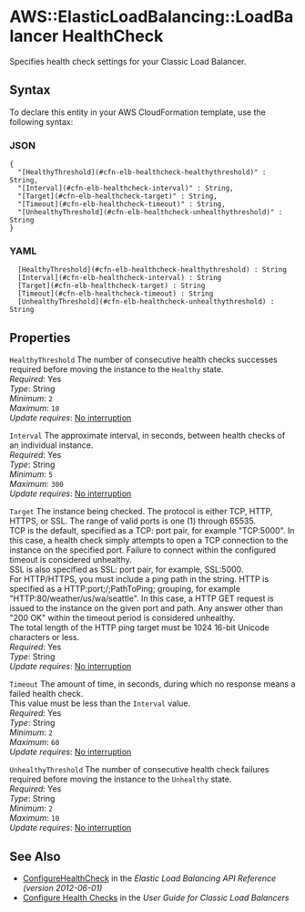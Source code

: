 # AWS::ElasticLoadBalancing::LoadBalancer HealthCheck<a name="aws-properties-ec2-elb-health-check"></a>

Specifies health check settings for your Classic Load Balancer\.

## Syntax<a name="aws-properties-ec2-elb-health-check-syntax"></a>

To declare this entity in your AWS CloudFormation template, use the following syntax:

### JSON<a name="aws-properties-ec2-elb-health-check-syntax.json"></a>

```
{
  "[HealthyThreshold](#cfn-elb-healthcheck-healthythreshold)" : String,
  "[Interval](#cfn-elb-healthcheck-interval)" : String,
  "[Target](#cfn-elb-healthcheck-target)" : String,
  "[Timeout](#cfn-elb-healthcheck-timeout)" : String,
  "[UnhealthyThreshold](#cfn-elb-healthcheck-unhealthythreshold)" : String
}
```

### YAML<a name="aws-properties-ec2-elb-health-check-syntax.yaml"></a>

```
﻿  [HealthyThreshold](#cfn-elb-healthcheck-healthythreshold) : String
﻿  [Interval](#cfn-elb-healthcheck-interval) : String
﻿  [Target](#cfn-elb-healthcheck-target) : String
﻿  [Timeout](#cfn-elb-healthcheck-timeout) : String
﻿  [UnhealthyThreshold](#cfn-elb-healthcheck-unhealthythreshold) : String
```

## Properties<a name="aws-properties-ec2-elb-health-check-properties"></a>

`HealthyThreshold`  <a name="cfn-elb-healthcheck-healthythreshold"></a>
The number of consecutive health checks successes required before moving the instance to the `Healthy` state\.  
*Required*: Yes  
*Type*: String  
*Minimum*: `2`  
*Maximum*: `10`  
*Update requires*: [No interruption](https://docs.aws.amazon.com/AWSCloudFormation/latest/UserGuide/using-cfn-updating-stacks-update-behaviors.html#update-no-interrupt)

`Interval`  <a name="cfn-elb-healthcheck-interval"></a>
The approximate interval, in seconds, between health checks of an individual instance\.  
*Required*: Yes  
*Type*: String  
*Minimum*: `5`  
*Maximum*: `300`  
*Update requires*: [No interruption](https://docs.aws.amazon.com/AWSCloudFormation/latest/UserGuide/using-cfn-updating-stacks-update-behaviors.html#update-no-interrupt)

`Target`  <a name="cfn-elb-healthcheck-target"></a>
The instance being checked\. The protocol is either TCP, HTTP, HTTPS, or SSL\. The range of valid ports is one \(1\) through 65535\.  
TCP is the default, specified as a TCP: port pair, for example "TCP:5000"\. In this case, a health check simply attempts to open a TCP connection to the instance on the specified port\. Failure to connect within the configured timeout is considered unhealthy\.  
SSL is also specified as SSL: port pair, for example, SSL:5000\.  
For HTTP/HTTPS, you must include a ping path in the string\. HTTP is specified as a HTTP:port;/;PathToPing; grouping, for example "HTTP:80/weather/us/wa/seattle"\. In this case, a HTTP GET request is issued to the instance on the given port and path\. Any answer other than "200 OK" within the timeout period is considered unhealthy\.  
The total length of the HTTP ping target must be 1024 16\-bit Unicode characters or less\.  
*Required*: Yes  
*Type*: String  
*Update requires*: [No interruption](https://docs.aws.amazon.com/AWSCloudFormation/latest/UserGuide/using-cfn-updating-stacks-update-behaviors.html#update-no-interrupt)

`Timeout`  <a name="cfn-elb-healthcheck-timeout"></a>
The amount of time, in seconds, during which no response means a failed health check\.  
This value must be less than the `Interval` value\.  
*Required*: Yes  
*Type*: String  
*Minimum*: `2`  
*Maximum*: `60`  
*Update requires*: [No interruption](https://docs.aws.amazon.com/AWSCloudFormation/latest/UserGuide/using-cfn-updating-stacks-update-behaviors.html#update-no-interrupt)

`UnhealthyThreshold`  <a name="cfn-elb-healthcheck-unhealthythreshold"></a>
The number of consecutive health check failures required before moving the instance to the `Unhealthy` state\.  
*Required*: Yes  
*Type*: String  
*Minimum*: `2`  
*Maximum*: `10`  
*Update requires*: [No interruption](https://docs.aws.amazon.com/AWSCloudFormation/latest/UserGuide/using-cfn-updating-stacks-update-behaviors.html#update-no-interrupt)

## See Also<a name="aws-properties-ec2-elb-health-check--seealso"></a>
+  [ConfigureHealthCheck](https://docs.aws.amazon.com/elasticloadbalancing/2012-06-01/APIReference/API_ConfigureHealthCheck.html) in the *Elastic Load Balancing API Reference \(version 2012\-06\-01\)* 
+  [Configure Health Checks](https://docs.aws.amazon.com/elasticloadbalancing/latest/classic/elb-healthchecks.html) in the *User Guide for Classic Load Balancers* 
